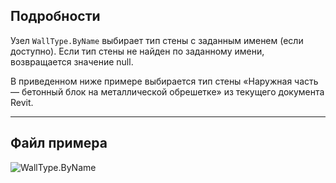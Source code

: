 ## Подробности
Узел `WallType.ByName` выбирает тип стены с заданным именем (если доступно). Если тип стены не найден по заданному имени, возвращается значение null.

В приведенном ниже примере выбирается тип стены «Наружная часть — бетонный блок на металлической обрешетке» из текущего документа Revit.
___
## Файл примера

![WallType.ByName](./Revit.Elements.WallType.ByName_img.jpg)

